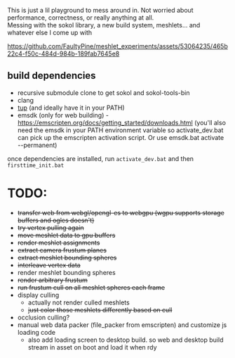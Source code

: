 This is just a lil playground to mess around in. Not worried about performance, correctness, or really anything at all.  
Messing with the sokol library, a new build system, meshlets... and whatever else I come up with  

https://github.com/FaultyPine/meshlet_experiments/assets/53064235/465b22c4-f50c-484d-984b-189fab7645e8
  
## build dependencies  

- recursive submodule clone to get sokol and sokol-tools-bin  
- clang  
- [tup](https://gittup.org/tup/win32/tup-latest.zip)  (and ideally have it in your PATH)
- emsdk (only for web building) - https://emscripten.org/docs/getting_started/downloads.html (you'll also need the emsdk in your PATH environment variable so activate_dev.bat can pick up the emscripten activation script. Or use emsdk.bat activate --permanent)  

once dependencies are installed, run `activate_dev.bat` and then `firsttime_init.bat`



# TODO:
- ~~transfer web from webgl/opengl-es to webgpu (wgpu supports storage buffers and ogles doesn't)~~
- ~~try vertex pulling again~~
- ~~move meshlet data to gpu buffers~~
- ~~render meshlet assignments~~
- ~~extract camera frustum planes~~
- ~~extract meshlet bounding spheres~~
- ~~interleave vertex data~~
- render meshlet bounding spheres
- ~~render arbitrary frustum~~
- ~~run frustum cull on all meshlet spheres each frame~~
- display culling
    - actually not render culled meshlets
    - ~~just color those meshlets differently based on cull~~
- occlusion culling? 
- manual web data packer (file_packer from emscripten) and customize js loading code
    - also add loading screen to desktop build. so web and desktop build stream in asset on boot and load it when rdy
